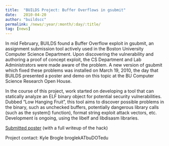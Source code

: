 ```yaml
---
title:  "BUILDS Project: Buffer Overflows in gsubmit"
date:   2010-04-20
author: "buildscc"
permalink: /news/:year/:month/:day/:title/
tag: [news]
---
```


In mid February, BUILDS found a Buffer Overflow exploit in gsubmit, an assignment submission tool actively used in the Boston University Computer Science Department. Upon discovering the vulnerability and authoring a proof of concept exploit, the CS Department and Lab Administrators were made aware of the problem. A new version of gsubmit which fixed these problems was installed on March 19, 2010, the day that BUILDS presented a poster and demo on this topic at the BU Computer Science Research Open House.


In the course of this project, work started on developing a tool that can statically analyze an ELF binary object for potential security vulnerabilities. Dubbed “Low Hanging Fruit”, this tool aims to discover possible problems in the binary, such as unchecked buffers, potentially dangerous library calls (such as the system() function), format string exploit attack vectors, etc. Development is ongoing, using the libelf and libdisasm libraries.


[Submitted poster](http://builds.cc/public/docs/BUILDS_gsubmit_paper.pdf) (with a full writeup of the hack)


Project contact: Kyle Brogle
broglekATbuDOTedu